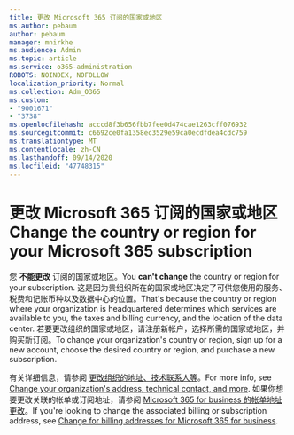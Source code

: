 ```yaml
---
title: 更改 Microsoft 365 订阅的国家或地区
ms.author: pebaum
author: pebaum
manager: mnirkhe
ms.audience: Admin
ms.topic: article
ms.service: o365-administration
ROBOTS: NOINDEX, NOFOLLOW
localization_priority: Normal
ms.collection: Adm_O365
ms.custom:
- "9001671"
- "3738"
ms.openlocfilehash: acccd8f3b656fbb7fee0d474cae1263cff076932
ms.sourcegitcommit: c6692ce0fa1358ec3529e59ca0ecdfdea4cdc759
ms.translationtype: MT
ms.contentlocale: zh-CN
ms.lasthandoff: 09/14/2020
ms.locfileid: "47748315"
---
```

# <a name="change-the-country-or-region-for-your-microsoft-365-subscription"></a><span data-ttu-id="0f463-102">更改 Microsoft 365 订阅的国家或地区</span><span class="sxs-lookup"><span data-stu-id="0f463-102">Change the country or region for your Microsoft 365 subscription</span></span>

<span data-ttu-id="0f463-103">您 **不能更改** 订阅的国家或地区。</span><span class="sxs-lookup"><span data-stu-id="0f463-103">You **can't change** the country or region for your subscription.</span></span> <span data-ttu-id="0f463-104">这是因为贵组织所在的国家或地区决定了可供您使用的服务、税费和记账币种以及数据中心的位置。</span><span class="sxs-lookup"><span data-stu-id="0f463-104">That's because the country or region where your organization is headquartered determines which services are available to you, the taxes and billing currency, and the location of the data center.</span></span> <span data-ttu-id="0f463-105">若要更改组织的国家或地区，请注册新帐户，选择所需的国家或地区，并购买新订阅。</span><span class="sxs-lookup"><span data-stu-id="0f463-105">To change your organization's country or region, sign up for a new account, choose the desired country or region, and purchase a new subscription.</span></span>

<span data-ttu-id="0f463-106">有关详细信息，请参阅 [更改组织的地址、技术联系人等](https://docs.microsoft.com/microsoft-365/admin/manage/change-address-contact-and-more?view=o365-worldwide)。</span><span class="sxs-lookup"><span data-stu-id="0f463-106">For more info, see [Change your organization's address, technical contact, and more](https://docs.microsoft.com/microsoft-365/admin/manage/change-address-contact-and-more?view=o365-worldwide).</span></span> <span data-ttu-id="0f463-107">如果你想要更改关联的帐单或订阅地址，请参阅 [Microsoft 365 for business 的帐单地址更改](https://docs.microsoft.com/microsoft-365/commerce/billing-and-payments/change-your-billing-addresses?view=o365-worldwide)。</span><span class="sxs-lookup"><span data-stu-id="0f463-107">If you're looking to change the associated billing or subscription address, see [Change for billing addresses for Microsoft 365 for business](https://docs.microsoft.com/microsoft-365/commerce/billing-and-payments/change-your-billing-addresses?view=o365-worldwide).</span></span> 
